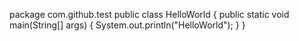 package com.github.test
public class HelloWorld {
	public static void main(String[] args) {
		System.out.println("HelloWorld");
	}
}
